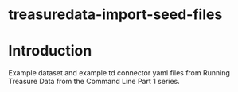 # treasuredata-import-seed-files

# Introduction
Example dataset and example td connector yaml files from Running Treasure Data from the Command Line
Part 1 series. 
